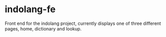 # indolang-fe
Front end for the indolang project, currently displays one of three different pages, home, dictionary and lookup.

